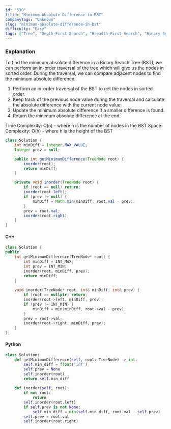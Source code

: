 ```yaml
---
id: "530"
title: "Minimum Absolute Difference in BST"
companyTags: "Unknown"
slug: "minimum-absolute-difference-in-bst"
difficulty: "Easy"
tags: ["Tree", "Depth-First Search", "Breadth-First Search", "Binary Search Tree", "Binary Tree"]
---
```


### Explanation
To find the minimum absolute difference in a Binary Search Tree (BST), we can perform an in-order traversal of the tree which will give us the nodes in sorted order. During the traversal, we can compare adjacent nodes to find the minimum absolute difference.

1. Perform an in-order traversal of the BST to get the nodes in sorted order.
2. Keep track of the previous node value during the traversal and calculate the absolute difference with the current node value.
3. Update the minimum absolute difference if a smaller difference is found.
4. Return the minimum absolute difference at the end.

Time Complexity: O(n) - where n is the number of nodes in the BST
Space Complexity: O(h) - where h is the height of the BST

```java
class Solution {
    int minDiff = Integer.MAX_VALUE;
    Integer prev = null;

    public int getMinimumDifference(TreeNode root) {
        inorder(root);
        return minDiff;
    }

    private void inorder(TreeNode root) {
        if (root == null) return;
        inorder(root.left);
        if (prev != null) {
            minDiff = Math.min(minDiff, root.val - prev);
        }
        prev = root.val;
        inorder(root.right);
    }
}
```

#### C++
```cpp
class Solution {
public:
    int getMinimumDifference(TreeNode* root) {
        int minDiff = INT_MAX;
        int prev = INT_MIN;
        inorder(root, minDiff, prev);
        return minDiff;
    }
    
    void inorder(TreeNode* root, int& minDiff, int& prev) {
        if (root == nullptr) return;
        inorder(root->left, minDiff, prev);
        if (prev != INT_MIN) {
            minDiff = min(minDiff, root->val - prev);
        }
        prev = root->val;
        inorder(root->right, minDiff, prev);
    }
};
```

#### Python
```python
class Solution:
    def getMinimumDifference(self, root: TreeNode) -> int:
        self.min_diff = float('inf')
        self.prev = None
        self.inorder(root)
        return self.min_diff
    
    def inorder(self, root):
        if not root:
            return
        self.inorder(root.left)
        if self.prev is not None:
            self.min_diff = min(self.min_diff, root.val - self.prev)
        self.prev = root.val
        self.inorder(root.right)
```